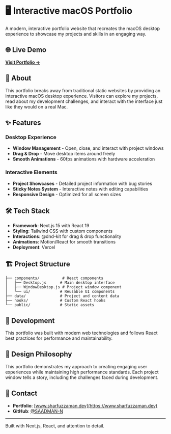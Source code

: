 # 🖥️ Interactive macOS Portfolio

A modern, interactive portfolio website that recreates the macOS desktop experience to showcase my projects and skills in an engaging way.

## 🌐 Live Demo

**[Visit Portfolio →](https://www.sharfuzzaman.dev)**

## 🎯 About

This portfolio breaks away from traditional static websites by providing an interactive macOS desktop experience. Visitors can explore my projects, read about my development challenges, and interact with the interface just like they would on a real Mac.

## ✨ Features

### Desktop Experience

- **Window Management** - Open, close, and interact with project windows
- **Drag & Drop** - Move desktop items around freely
- **Smooth Animations** - 60fps animations with hardware acceleration

### Interactive Elements

- **Project Showcases** - Detailed project information with bug stories
- **Sticky Notes System** - Interactive notes with editing capabilities
- **Responsive Design** - Optimized for all screen sizes

## 🛠️ Tech Stack

- **Framework**: Next.js 15 with React 19
- **Styling**: Tailwind CSS with custom components
- **Interactions**: @dnd-kit for drag & drop functionality
- **Animations**: Motion/React for smooth transitions
- **Deployment**: Vercel

## 🏗️ Project Structure

```
├── components/          # React components
│   ├── Desktop.js      # Main desktop interface
│   ├── WindowDesktop.js # Project window component
│   └── ui/             # Reusable UI components
├── data/               # Project and content data
├── hooks/              # Custom React hooks
└── public/             # Static assets
```

## 🔧 Development

This portfolio was built with modern web technologies and follows React best practices for performance and maintainability.

## 🎨 Design Philosophy

This portfolio demonstrates my approach to creating engaging user experiences while maintaining high performance standards. Each project window tells a story, including the challenges faced during development.

## 📧 Contact

- **Portfolio**: [www.sharfuzzaman.dev](https://www.sharfuzzaman.dev)
- **GitHub**: [@SAADMAN-N](https://github.com/SAADMAN-N)

---

Built with Next.js, React, and attention to detail.
